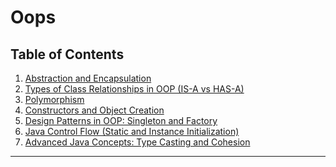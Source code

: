 # Oops

## Table of Contents

1. [Abstraction and Encapsulation](https://github.com/Rajeev-singh-git/Java_Interview_Question/blob/main/Readme/Oops/concept/01_Encapsulation%20and%20Abstraction.md)
2. [Types of Class Relationships in OOP (IS-A vs HAS-A)](https://github.com/Rajeev-singh-git/Java_Interview_Question/blob/main/Readme/Oops/concept/02_Class_Relationship.md)
3. [Polymorphism](https://github.com/Rajeev-singh-git/Java_Interview_Question/blob/main/Readme/Oops/concept/03_Polymorphism.md)
4. [Constructors and Object Creation](https://github.com/Rajeev-singh-git/Java_Interview_Question/blob/main/Readme/Oops/concept/04_Constructors_and_Object_Creation.md)
5. [Design Patterns in OOP: Singleton and Factory]()
6. [Java Control Flow (Static and Instance Initialization)]()
7. [Advanced Java Concepts: Type Casting and Cohesion]()



---

